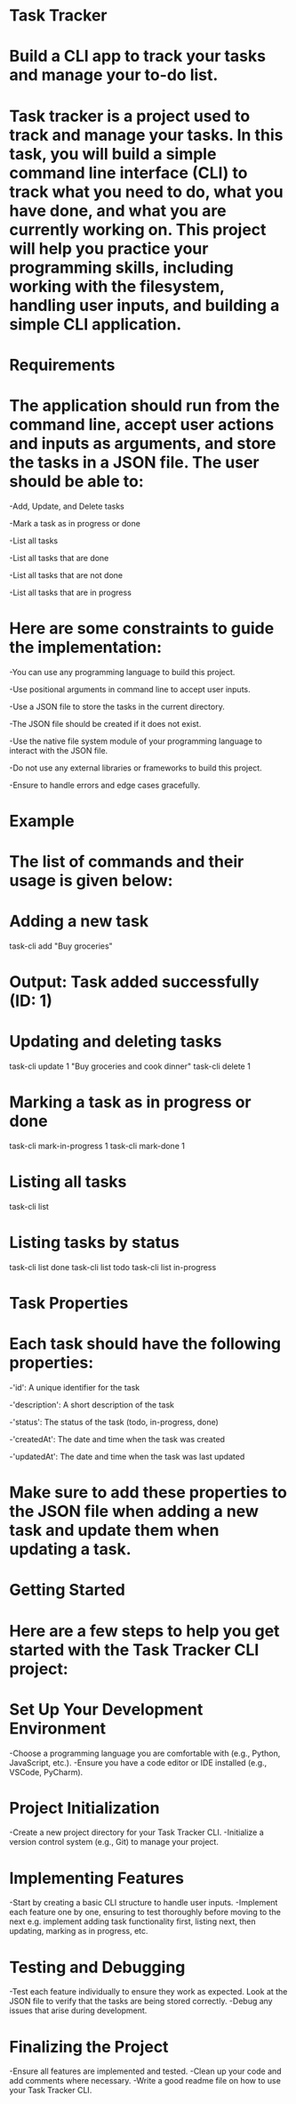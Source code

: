 # Task Tracker

# Build a CLI app to track your tasks and manage your to-do list.

# Task tracker is a project used to track and manage your tasks. In this task, you will build a simple command line interface (CLI) to track what you need to do, what you have done, and what you are currently working on. This project will help you practice your programming skills, including working with the filesystem, handling user inputs, and building a simple CLI application.

# Requirements
# The application should run from the command line, accept user actions and inputs as arguments, and store the tasks in a JSON file. The user should be able to:

-Add, Update, and Delete tasks

-Mark a task as in progress or done

-List all tasks

-List all tasks that are done

-List all tasks that are not done

-List all tasks that are in progress


# Here are some constraints to guide the implementation:

-You can use any programming language to build this project.

-Use positional arguments in command line to accept user inputs.

-Use a JSON file to store the tasks in the current directory.

-The JSON file should be created if it does not exist.

-Use the native file system module of your programming language to interact with the JSON file.

-Do not use any external libraries or frameworks to build this project.

-Ensure to handle errors and edge cases gracefully.

# Example
# The list of commands and their usage is given below:

# Adding a new task
task-cli add "Buy groceries"
# Output: Task added successfully (ID: 1)

# Updating and deleting tasks
task-cli update 1 "Buy groceries and cook dinner"
task-cli delete 1

# Marking a task as in progress or done
task-cli mark-in-progress 1
task-cli mark-done 1

# Listing all tasks
task-cli list

# Listing tasks by status
task-cli list done
task-cli list todo
task-cli list in-progress

# Task Properties
# Each task should have the following properties:

-'id': A unique identifier for the task

-'description': A short description of the task

-'status': The status of the task (todo, in-progress, done)

-'createdAt': The date and time when the task was created

-'updatedAt': The date and time when the task was last updated

# Make sure to add these properties to the JSON file when adding a new task and update them when updating a task.

# Getting Started
# Here are a few steps to help you get started with the Task Tracker CLI project:

# Set Up Your Development Environment
-Choose a programming language you are comfortable with (e.g., Python, JavaScript, etc.).
-Ensure you have a code editor or IDE installed (e.g., VSCode, PyCharm).
# Project Initialization
-Create a new project directory for your Task Tracker CLI.
-Initialize a version control system (e.g., Git) to manage your project.
# Implementing Features
-Start by creating a basic CLI structure to handle user inputs.
-Implement each feature one by one, ensuring to test thoroughly before moving to the next e.g. implement adding task functionality first, listing next, then updating, marking as in progress, etc.
# Testing and Debugging
-Test each feature individually to ensure they work as expected. Look at the JSON file to verify that the tasks are being stored correctly.
-Debug any issues that arise during development.
# Finalizing the Project
-Ensure all features are implemented and tested.
-Clean up your code and add comments where necessary.
-Write a good readme file on how to use your Task Tracker CLI.
